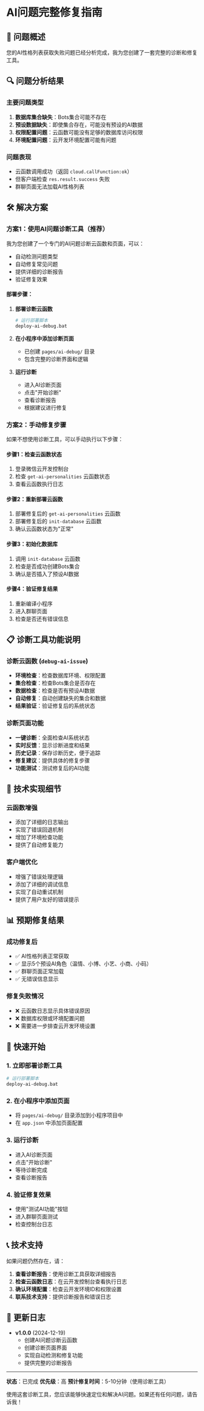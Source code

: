 # AI问题完整修复指南

## 🚨 问题概述

您的AI性格列表获取失败问题已经分析完成，我为您创建了一套完整的诊断和修复工具。

## 🔍 问题分析结果

### 主要问题类型
1. **数据库集合缺失**：Bots集合可能不存在
2. **预设数据缺失**：即使集合存在，可能没有预设的AI数据
3. **权限配置问题**：云函数可能没有足够的数据库访问权限
4. **环境配置问题**：云开发环境配置可能有问题

### 问题表现
- 云函数调用成功（返回 `cloud.callFunction:ok`）
- 但客户端检查 `res.result.success` 失败
- 群聊页面无法加载AI性格列表

## 🛠️ 解决方案

### 方案1：使用AI问题诊断工具（推荐）

我为您创建了一个专门的AI问题诊断云函数和页面，可以：
- 自动检测问题类型
- 自动修复常见问题
- 提供详细的诊断报告
- 验证修复效果

#### 部署步骤：

1. **部署诊断云函数**
   ```bash
   # 运行部署脚本
   deploy-ai-debug.bat
   ```

2. **在小程序中添加诊断页面**
   - 已创建 `pages/ai-debug/` 目录
   - 包含完整的诊断界面和逻辑

3. **运行诊断**
   - 进入AI诊断页面
   - 点击"开始诊断"
   - 查看诊断报告
   - 根据建议进行修复

### 方案2：手动修复步骤

如果不想使用诊断工具，可以手动执行以下步骤：

#### 步骤1：检查云函数状态
1. 登录微信云开发控制台
2. 检查 `get-ai-personalities` 云函数状态
3. 查看云函数执行日志

#### 步骤2：重新部署云函数
1. 部署修复后的 `get-ai-personalities` 云函数
2. 部署修复后的 `init-database` 云函数
3. 确认云函数状态为"正常"

#### 步骤3：初始化数据库
1. 调用 `init-database` 云函数
2. 检查是否成功创建Bots集合
3. 确认是否插入了预设AI数据

#### 步骤4：验证修复结果
1. 重新编译小程序
2. 进入群聊页面
3. 检查是否还有错误信息

## 📋 诊断工具功能说明

### 诊断云函数 (`debug-ai-issue`)
- **环境检查**：检查数据库环境、权限配置
- **集合检查**：检查Bots集合是否存在
- **数据检查**：检查是否有预设AI数据
- **自动修复**：自动创建缺失的集合和数据
- **结果验证**：验证修复后的系统状态

### 诊断页面功能
- **一键诊断**：全面检查AI系统状态
- **实时反馈**：显示诊断进度和结果
- **历史记录**：保存诊断历史，便于追踪
- **修复建议**：提供具体的修复步骤
- **功能测试**：测试修复后的AI功能

## 🔧 技术实现细节

### 云函数增强
- 添加了详细的日志输出
- 实现了错误回退机制
- 增加了环境检查功能
- 提供了自动修复能力

### 客户端优化
- 增强了错误处理逻辑
- 添加了详细的调试信息
- 实现了自动重试机制
- 提供了用户友好的错误提示

## 📊 预期修复结果

### 成功修复后
- ✅ AI性格列表正常获取
- ✅ 显示5个预设AI角色（温情、小博、小艺、小商、小码）
- ✅ 群聊页面正常加载
- ✅ 无错误信息显示

### 修复失败情况
- ❌ 云函数日志显示具体错误原因
- ❌ 数据库权限或环境配置问题
- ❌ 需要进一步排查云开发环境设置

## 🚀 快速开始

### 1. 立即部署诊断工具
```bash
# 运行部署脚本
deploy-ai-debug.bat
```

### 2. 在小程序中添加页面
- 将 `pages/ai-debug/` 目录添加到小程序项目中
- 在 `app.json` 中添加页面配置

### 3. 运行诊断
- 进入AI诊断页面
- 点击"开始诊断"
- 等待诊断完成
- 查看诊断报告

### 4. 验证修复效果
- 使用"测试AI功能"按钮
- 进入群聊页面测试
- 检查控制台日志

## 📞 技术支持

如果问题仍然存在，请：

1. **查看诊断报告**：使用诊断工具获取详细报告
2. **检查云函数日志**：在云开发控制台查看执行日志
3. **确认环境配置**：检查云开发环境ID和权限设置
4. **联系技术支持**：提供诊断报告和错误日志

## 📝 更新日志

- **v1.0.0** (2024-12-19)
  - 创建AI问题诊断云函数
  - 创建诊断页面界面
  - 实现自动检测和修复功能
  - 提供完整的诊断报告

---

**状态**：已完成
**优先级**：高
**预计修复时间**：5-10分钟（使用诊断工具）

使用这套诊断工具，您应该能够快速定位和解决AI问题。如果还有任何问题，请告诉我！

